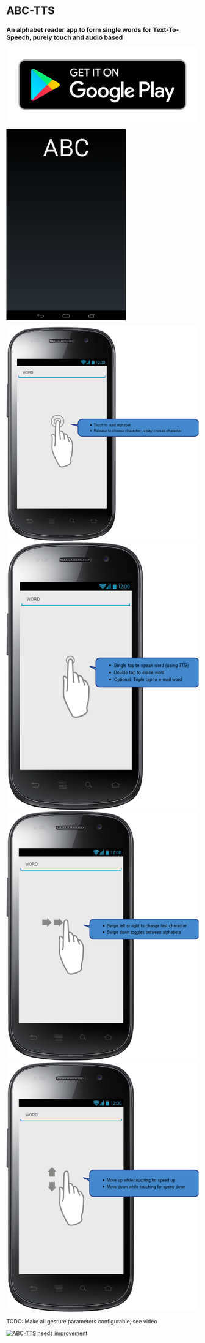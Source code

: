 # ABC-TTS
### An alphabet reader app to form single words for Text-To-Speech, purely touch and audio based

[![Google Play](GooglePlay.png)](https://play.google.com/store/apps/details?id=nl.joozt.abc)

![Screenshot](Screenshot.png)

![Touch](UseCase_Touch.png)
![Tap](UseCase_Tap.png)
![Swipe](UseCase_Swipe.png)
![Touch and Move](UseCase_Touch_and_Move.png)



TODO: Make all gesture parameters configurable, see video
 
[![ABC-TTS needs improvement](https://img.youtube.com/vi/dintOYd4JK0/0.jpg)](https://www.youtube.com/watch?v=dintOYd4JK0)